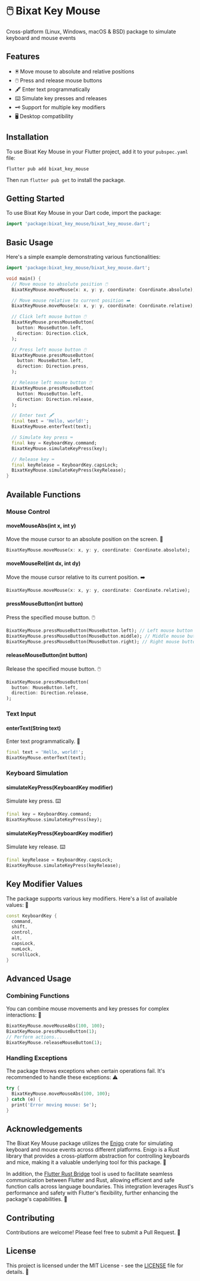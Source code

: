 # 🖱️ Bixat Key Mouse

Cross-platform (Linux, Windows, macOS & BSD) package to simulate keyboard and mouse events

## Features

- 🖲️ Move mouse to absolute and relative positions
- 🖱️ Press and release mouse buttons
- 🖋️ Enter text programmatically
- ⌨️ Simulate key presses and releases
- 🗝️ Support for multiple key modifiers
- 🖥️ Desktop compatibility

## Installation

To use Bixat Key Mouse in your Flutter project, add it to your `pubspec.yaml` file:

```shell
flutter pub add bixat_key_mouse
```

Then run `flutter pub get` to install the package.

## Getting Started

To use Bixat Key Mouse in your Dart code, import the package:

```dart
import 'package:bixat_key_mouse/bixat_key_mouse.dart';
```

## Basic Usage

Here's a simple example demonstrating various functionalities:

```dart
import 'package:bixat_key_mouse/bixat_key_mouse.dart';

void main() {
  // Move mouse to absolute position 🖱️
  BixatKeyMouse.moveMouse(x: x, y: y, coordinate: Coordinate.absolute);

  // Move mouse relative to current position ➡️
  BixatKeyMouse.moveMouse(x: x, y: y, coordinate: Coordinate.relative);

  // Click left mouse button 🖱️
  BixatKeyMouse.pressMouseButton(
    button: MouseButton.left,
    direction: Direction.click,
  );

  // Press left mouse button 🖱️
  BixatKeyMouse.pressMouseButton(
    button: MouseButton.left,
    direction: Direction.press,
  );

  // Release left mouse button 🖱️
  BixatKeyMouse.pressMouseButton(
    button: MouseButton.left,
    direction: Direction.release,
  );

  // Enter text 🖋️
  final text = 'Hello, world!';
  BixatKeyMouse.enterText(text);

  // Simulate key press ⌨️
  final key = KeyboardKey.command;
  BixatKeyMouse.simulateKeyPress(key);

  // Release key ⌨️
  final keyRelease = KeyboardKey.capsLock;
  BixatKeyMouse.simulateKeyPress(keyRelease);
}
```

## Available Functions

### Mouse Control

#### moveMouseAbs(int x, int y)
Move the mouse cursor to an absolute position on the screen. 📍

```dart
BixatKeyMouse.moveMouse(x: x, y: y, coordinate: Coordinate.absolute);
```

#### moveMouseRel(int dx, int dy)
Move the mouse cursor relative to its current position. ➡️

```dart
BixatKeyMouse.moveMouse(x: x, y: y, coordinate: Coordinate.relative);
```

#### pressMouseButton(int button)
Press the specified mouse button. 🖱️

```dart
BixatKeyMouse.pressMouseButton(MouseButton.left); // Left mouse button
BixatKeyMouse.pressMouseButton(MouseButton.middle); // Middle mouse button
BixatKeyMouse.pressMouseButton(MouseButton.right); // Right mouse button
```

#### releaseMouseButton(int button)
Release the specified mouse button. 🖱️

```dart
BixatKeyMouse.pressMouseButton(
  button: MouseButton.left,
  direction: Direction.release,
);
```

### Text Input

#### enterText(String text)
Enter text programmatically. 📜

```dart
final text = 'Hello, world!';
BixatKeyMouse.enterText(text);
```

### Keyboard Simulation

#### simulateKeyPress(KeyboardKey modifier)
Simulate key press. ⌨️

```dart
final key = KeyboardKey.command;
BixatKeyMouse.simulateKeyPress(key);
```

#### simulateKeyPress(KeyboardKey modifier)
Simulate key release. ⌨️

```dart
final keyRelease = KeyboardKey.capsLock;
BixatKeyMouse.simulateKeyPress(keyRelease);
```

## Key Modifier Values

The package supports various key modifiers. Here's a list of available values: 🔑

```dart
const KeyboardKey {
  command,
  shift,
  control,
  alt,
  capsLock,
  numLock,
  scrollLock,
}
```

## Advanced Usage

### Combining Functions

You can combine mouse movements and key presses for complex interactions: 🔄

```dart
BixatKeyMouse.moveMouseAbs(100, 100);
BixatKeyMouse.pressMouseButton(1);
// Perform actions...
BixatKeyMouse.releaseMouseButton(1);
```

### Handling Exceptions

The package throws exceptions when certain operations fail. It's recommended to handle these exceptions: ⚠️

```dart
try {
  BixatKeyMouse.moveMouseAbs(100, 100);
} catch (e) {
  print('Error moving mouse: $e');
}
```

## Acknowledgements

The Bixat Key Mouse package utilizes the [Enigo](https://crates.io/crates/enigo) crate for simulating keyboard and mouse events across different platforms. Enigo is a Rust library that provides a cross-platform abstraction for controlling keyboards and mice, making it a valuable underlying tool for this package. 🎉

In addition, the [Flutter Rust Bridge](https://github.com/fzyzcjy/flutter_rust_bridge) tool is used to facilitate seamless communication between Flutter and Rust, allowing efficient and safe function calls across language boundaries. This integration leverages Rust's performance and safety with Flutter's flexibility, further enhancing the package's capabilities. 🌉

## Contributing

Contributions are welcome! Please feel free to submit a Pull Request. 🤝

## License

This project is licensed under the MIT License - see the [LICENSE](LICENSE) file for details. 📜